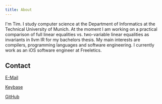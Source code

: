 ```yaml
---
title: About
---
```


I'm Tim. I study computer science at the Department of Informatics at the Technical University of Munich. At the moment I am working on a practical comparison of full linear equalities vs. two-variable linear equalities as invariants in llvm IR for my bachelors thesis.
My main interests are compilers, programming languages and software engineering. I currently work as an iOS software engineer at Freeletics.

## Contact

[E-Mail](mailto:tg908@icloud.com)

[Keybase](https://keybase.io/tg908)

[GitHub](https://github.com/tg908)

